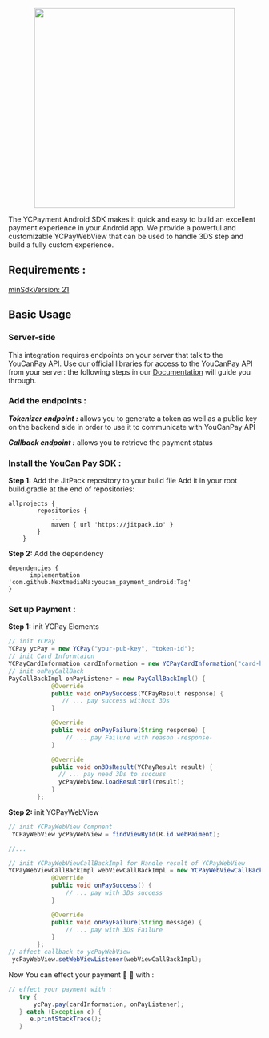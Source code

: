 <p align="center"><a href="https://pay.youcan.shop" target="_blank"><img src="https://pay.youcan.shop/images/ycpay-logo.svg" width="400"></a></p>


The YCPayment Android SDK makes it quick and easy to build an excellent payment experience in your Android app. We provide a powerful and customizable YCPayWebView that can be used to handle 3DS step and build a fully custom experience.
## Requirements :

[minSdkVersion: 21](https://developer.android.com/studio/releases/platforms#5.0)

## Basic Usage

###  Server-side

This integration requires endpoints on your server that talk to the YouCanPay API. Use our official libraries for access to the YouCanPay API from your server:  the following steps in our [Documentation](https://pay.youcan.shop/docs) will guide you through.

### Add the endpoints :

___Tokenizer endpoint :___ allows you to generate a token as well as a public key on the backend side in order to use it to communicate with YouCanPay API

___Callback endpoint :___  allows you to retrieve the payment status


### Install the YouCan Pay SDK :
<b>Step 1:</b> Add the JitPack repository to your build file
Add it in your root build.gradle at the end of repositories:

```gradel
allprojects {
		repositories {
			...
			maven { url 'https://jitpack.io' }
		}
	}
```
<b>Step 2:</b> Add the dependency
```gradel
dependencies {
	  implementation 'com.github.NextmediaMa:youcan_payment_android:Tag'
}

 ```
 ### Set up Payment :
<b>Step 1:</b> init YCPay Elements

```java
// init YCPay
YCPay ycPay = new YCPay("your-pub-key", "token-id");
// init Card Informtaion
YCPayCardInformation cardInformation = new YCPayCardInformation("card-holder-name", "4242424242424242", "10/24", "112");
// init onPayCallBack
PayCallBackImpl onPayListener = new PayCallBackImpl() {
            @Override
            public void onPaySuccess(YCPayResult response) {
               // ... pay success without 3Ds
            }

            @Override
            public void onPayFailure(String response) {
                // ... pay Failure with reason -response-
            }

            @Override
            public void on3DsResult(YCPayResult result) {
              // ... pay need 3Ds to succuss
              ycPayWebView.loadResultUrl(result);
            }
        };
```
<b>Step 2:</b> init YCPayWebView


```java
// init YCPayWebView Compnent
 YCPayWebView ycPayWebView = findViewById(R.id.webPaiment);

//...

// init YCPayWebViewCallBackImpl for Handle result of YCPayWebView
YCPayWebViewCallBackImpl webViewCallBackImpl = new YCPayWebViewCallBackImpl() {
            @Override
            public void onPaySuccess() {
                // ... pay with 3Ds success
            }

            @Override
            public void onPayFailure(String message) {
                // ... pay with 3Ds Failure
            }
        };
// affect callback to ycPayWebView
 ycPayWebView.setWebViewListener(webViewCallBackImpl);

```
Now You can effect your payment 💸 💸 with :

```java
// effect your payment with :
   try {
       ycPay.pay(cardInformation, onPayListener);
   } catch (Exception e) {
      e.printStackTrace();
   }
```

